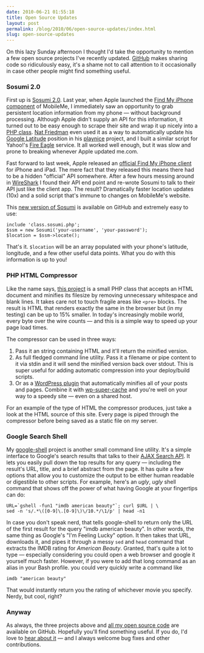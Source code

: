 ```yaml
---
date: 2010-06-21 01:55:18
title: Open Source Updates
layout: post
permalink: /blog/2010/06/open-source-updates/index.html
slug: open-source-updates
---
```

On this lazy Sunday afternoon I thought I'd take the opportunity to mention a few open source projects I've recently updated. [GitHub](http://github.com/tylerhall/) makes sharing code so ridiculously easy, it's a shame not to call attention to it occasionally in case other people might find something useful.

### Sosumi 2.0 ###

First up is [Sosumi 2.0](http://github.com/tylerhall/sosumi). Last year, when Apple launched the [Find My iPhone component](http://www.apple.com/mobileme/features/find-my-iphone.html) of MobileMe, I immediately saw an opportunity to grab persistent location information from my phone &mdash; without background processing. Although Apple didn't supply an API for this information, it turned out to be easy enough to scrape their site and wrap it up nicely into a [PHP class](http://clickontyler.com/blog/2009/06/sosumi-a-mobileme-scraper/). [Nat Friedman](http://nat.org/) even used it as a way to automatically update his [Google Latitude](http://www.google.com/latitude/intro.html) position in his [playnice](http://nat.org/blog/2009/08/playnice-google-apple/) project, and I built a similar script for Yahoo!'s [Fire Eagle](http://fireeagle.yahoo.net/) service. It all worked well enough, but it was slow and prone to breaking whenever Apple updated me.com.

Fast forward to last week, Apple released an [official Find My iPhone client](http://www.apple.com/mobileme/news/2010/06/find-my-iphone-gets-an-update.html) for iPhone and iPad. The mere fact that they released this means there had to be a hidden "official" API somewhere. After a few hours messing around in [WireShark](http://www.wireshark.org/) I found their API end point and re-wrote Sosumi to talk to their API just like the client app. The result? Dramatically faster location updates (10x) and a solid script that's immune to changes on MobileMe's website.

This [new version of Sosumi](http://github.com/tylerhall/sosumi) is available on GitHub and extremely easy to use:

    include 'class.sosumi.php';
    $ssm = new Sosumi('your-username', 'your-password');
    $location = $ssm->locate();

That's it. `$location` will be an array populated with your phone's latitude, longitude, and a few other useful data points. What you do with this information is up to you!

### PHP HTML Compressor ###

Like the name says, [this project](http://github.com/tylerhall/html-compressor) is a small PHP class that accepts an HTML document and minifies its filesize by removing unnecessary whitespace and blank lines. It takes care not to touch fragile areas like `<pre>` blocks. The result is HTML that renders exactly the same in the browser but (in my testing) can be up to 15% smaller. In today's increasingly mobile world, every byte over the wire counts &mdash; and this is a simple way to speed up your page load times.

The compressor can be used in three ways:

1. Pass it an string containing HTML and it'll return the minified version.
2. As full fledged command line utility. Pass it a filename or pipe content to it via stdin and it will send the minified version back over stdout. This is super useful for adding automatic compression into your deploy/build scripts.
3. Or as a [WordPress plugin](http://wordpress.org/extend/plugins/wp-html-compressor/) that automatically minifies all of your posts and pages. Combine it with [wp-super-cache](http://wordpress.org/extend/plugins/wp-super-cache/) and you're well on your way to a speedy site &mdash; even on a shared host.

For an example of the type of HTML the compressor produces, just take a look at the HTML source of this site. Every page is piped through the compressor before being saved as a static file on my server.

### Google Search Shell ###

My [google-shell](http://github.com/tylerhall/google-shell) project is another small command line utility. It's a simple interface to Google's search results that talks to their [AJAX Search API](http://code.google.com/apis/ajaxsearch/). It lets you easily pull down the top results for any query &mdash; including the result's URL, title, and a brief abstract from the page. It has quite a few options that allow you to customize the output to be either human readable or digestible to other scripts. For example, here's an *ugly*, *ugly* shell command that shows off the power of what having Google at your fingertips can do:

    URL=`gshell -fun1 "imdb american beauty"`; curl $URL | \
    sed -n 's/.*\([0-9]\.[0-9]\)\/10.*/\1/p' | head -n1

In case you don't speak nerd, that tells google-shell to return only the URL of the first result for the query "imdb american beauty". In other words, the same thing as Google's "I'm Feeling Lucky" option. It then takes that URL, downloads it, and pipes it through a messy `sed` and `head` command that extracts the IMDB rating for _American Beauty_. Granted, that's quite a lot to type &mdash; especially considering you could open a web browser and google it yourself much faster. However, if you were to add that long command as an alias in your Bash profile. you could very quickly write a command like

    imdb "american beauty"

That would instantly return you the rating of whichever movie you specify. Nerdy, but cool, right?

### Anyway ###

As always, the three projects above and [all my open source code](http://github.com/tylerhall/) are available on GitHub. Hopefully you'll find something useful. If you do, I'd love to [hear about it](http://clickontyler.com/contact/) &mdash; and I always welcome bug fixes and other contributions.
